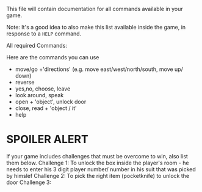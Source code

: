 This file will contain documentation for all commands available in your game.

Note:  It's a good idea to also make this list available inside the game, in response to a `HELP` command.

All required Commands:

Here are the commands you can use
* move/go +'directions' (e.g. move east/west/north/south, move up/ down)
* reverse
* yes,no, choose, leave
* look around, speak
* open + 'object', unlock door
* close, read + 'object / it' 
* help

# SPOILER ALERT

If your game includes challenges that must be overcome to win, also list them below.
Challenge 1: To unlock the box inside the player's room - he needs to enter his 3 digit player number/ number in his suit that was picked by himslef
Challenge 2: To pick the right item (pocketknife) to unlock the door
Challenge 3: 